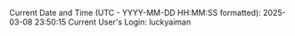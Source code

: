 Current Date and Time (UTC - YYYY-MM-DD HH:MM:SS formatted): 2025-03-08 23:50:15
Current User's Login: luckyaiman
